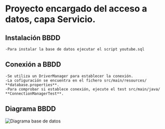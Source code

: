 # Proyecto encargado del acceso a datos, capa Servicio.

## Instalación BBDD
	-Para instalar la base de datos ejecutar el script youtube.sql
	
## Conexión a BBDD
	-Se utiliza un DriverManager para establecer la conexión.
	-La cofiguración se encuentra en el fichero src/main/resources/ **database.properties**.
	-Para comprobar si establece conexión, ejecute el test src/main/java/ **ConnectionManagerTest**.

## Diagrama BBDD
	
![Diagrama base de datos](https://github.com/ipartek/java_2018_0508/blob/adrianGarcia/youtube/service/youtube_diagrama.PNG)